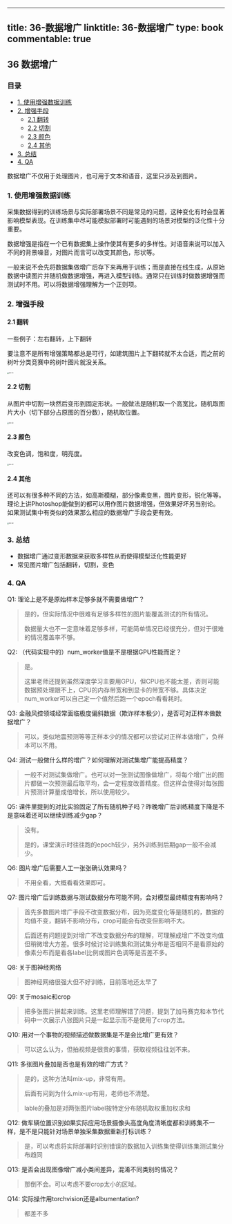 
---
title: 36-数据增广
linktitle: 36-数据增广
type: book
commentable: true
---

## 36 数据增广

### 目录

* [1. 使用增强数据训练](#1-使用增强数据训练)
* [2. 增强手段](#2-增强手段)
  + [2.1 翻转](#21-翻转)
  + [2.2 切割](#22-切割)
  + [2.3 颜色](#23-颜色)
  + [2.4 其他](#24-其他)
* [3. 总结](#3-总结)
* [4. QA](#4-qa)

数据增广不仅用于处理图片，也可用于文本和语音，这里只涉及到图片。

### 1. 使用增强数据训练

采集数据得到的训练场景与实际部署场景不同是常见的问题，这种变化有时会显著影响模型表现。在训练集中尽可能模拟部署时可能遇到的场景对模型的泛化性十分重要。

数据增强是指在一个已有数据集上操作使其有更多的多样性。对语音来说可以加入不同的背景噪音，对图片而言可以改变其颜色，形状等。

一般来说不会先将数据集做增广后存下来再用于训练；而是直接在线生成，从原始数据中读图片并随机做数据增强，再进入模型训练。通常只在训练时做数据增强而测试时不用。可以将数据增强理解为一个正则项。

### 2. 增强手段

#### 2.1 翻转

一些例子：左右翻转，上下翻转

要注意不是所有增强策略都总是可行，如建筑图片上下翻转就不太合适，而之前的树叶分类竞赛中的树叶图片就没关系。

<img src="..\imgs\36\36-01.png" alt="36-01" style="zoom:25%;" />

#### 2.2 切割

从图片中切割一块然后变形到固定形状。一般做法是随机取一个高宽比，随机取图片大小（切下部分占原图的百分数），随机取位置。

<img src="..\imgs\36\36-02.png" alt="36-02" style="zoom:25%;" />

#### 2.3 颜色

改变色调，饱和度，明亮度。

<img src="..\imgs\36\36-03.png" alt="36-03" style="zoom:25%;" />

#### 2.4 其他

还可以有很多种不同的方法，如高斯模糊，部分像素变黑，图片变形，锐化等等。理论上讲Photoshop能做到的都可以用作图片数据增强，但效果好坏另当别论。如果测试集中有类似的效果那么相应的数据增广手段会更有效。

<img src="..\imgs\36\36-04.png" alt="36-04" style="zoom:25%;" />

### 3. 总结

- 数据增广通过变形数据来获取多样性从而使得模型泛化性能更好
- 常见图片增广包括翻转，切割，变色

### 4. QA

Q1: 理论上是不是原始样本足够多就不需要做增广？

> 是的，但实际情况中很难有足够多样性的图片能覆盖测试的所有情况。
>
> 数据量大也不一定意味着足够多样，可能简单情况已经很充分，但对于很难的情况覆盖率不够。

Q2: （代码实现中的）num_worker值是不是根据GPU性能而定？

> 是。
>
> 这里老师还提到虽然深度学习主要用GPU，但CPU也不能太差，否则可能数据预处理跟不上，CPU的内存带宽和到显卡的带宽不够。具体决定num_worker可以自己定一个值然后跑一个epoch看看耗时。

Q3: 金融风控领域经常面临极度偏斜数据（欺诈样本极少），是否可对正样本做数据增广？

> 可以，类似地震预测等等正样本少的情况都可以尝试对正样本做增广，负样本可以不用。

Q4: 测试一般做什么样的增广？如何理解对测试集增广能提高精度？

> 一般不对测试集做增广。也可以对一张测试图像做增广，将每个增广出的图片都做一次预测最后取平均，会一定程度改善精度。但这样会使得对每张图片预测计算量成倍增长，所以使用较少。

Q5: 课件里提到的对比实验固定了所有随机种子吗？昨晚增广后训练精度下降是不是意味着还可以继续训练减少gap？

> 没有。
>
> 是的，课堂演示时往往跑的epoch较少，另外训练到后期gap一般不会减少。

Q6: 图片增广后需要人工一张张确认效果吗？

> 不用全看，大概看看效果即可。

Q7: 图片增广后训练数据与测试数据分布可能不同，会对模型最终精度有影响吗？

> 首先多数图片增广手段不改变数据分布，因为亮度变化等是随机的，数据的均值不变，翻转不影响分布，crop可能会有改变但影响不大。
>
> 后面还有问题提到对增广不改变数据分布的理解，可理解成增广不改变均值但稍微增大方差。很多时候讨论训练集和测试集分布是否相同不是看原始的像素分布而是看各label比例或图片色调等是否差不多。

Q8: 关于图神经网络

> 图神经网络很强大但不好训练，目前落地还太早了

Q9: 关于mosaic和crop

> 把多张图片拼起来训练。这里老师理解错了问题，提到了加马赛克和本节代码中一次展示八张图片只是一起显示而不是使用了crop方法。

Q10: 用对一个事物的视频描述做数据集是不是会比增广更有效？

> 可以这么认为，但拍视频是很贵的事情，获取视频往往划不来。

Q11: 多张图片叠加是否也是有效的增广方式？

> 是的，这种方法叫mix-up，非常有用。
>
> 后面有问到为什么mix-up有用，老师也不清楚。
>
> lable的叠加是对两张图片label按特定分布随机取权重加权求和

Q12: 做车辆位置识别如果实际应用场景摄像头高度角度清晰度都和训练集不一样，是不是只能针对场景单独采集数据重新打标训练？

> 是，可以考虑将实际部署时识别错误的数据加入训练集使得训练集测试集分布趋同

Q13: 是否会出现图像增广减小类间差异，混淆不同类别的情况？

> 那倒不会。可以考虑不要crop太小的区域。

Q14: 实际操作用torchvision还是albumentation?

> 都差不多

    